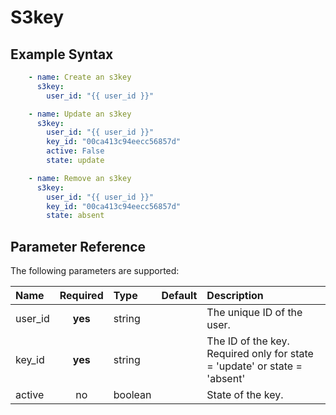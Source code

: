 # S3key

## Example Syntax

```yaml
    - name: Create an s3key
      s3key:
        user_id: "{{ user_id }}"

    - name: Update an s3key
      s3key:
        user_id: "{{ user_id }}"
        key_id: "00ca413c94eecc56857d"
        active: False
        state: update

    - name: Remove an s3key
      s3key:
        user_id: "{{ user_id }}"
        key_id: "00ca413c94eecc56857d"
        state: absent
```

## Parameter Reference

The following parameters are supported:

| Name | Required | Type | Default | Description |
| :--- | :---: | :--- | :--- | :--- |
| user\_id | **yes** | string |  | The unique ID of the user. |
| key\_id | **yes** | string |  | The ID of the key. Required only for state = 'update' or state = 'absent' |
| active | no | boolean |  | State of the key. |

